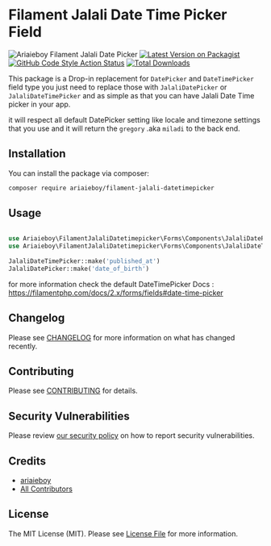 # Filament Jalali Date Time Picker Field
![Ariaieboy Filament Jalali Date Picker](https://preview.dragon-code.pro/Ariaieboy/Filament-Jalali-Date-Picker.svg?brand=laravel)
[![Latest Version on Packagist](https://img.shields.io/packagist/v/ariaieboy/filament-jalali-datetimepicker.svg?style=flat-square)](https://packagist.org/packages/ariaieboy/filament-jalali-datetimepicker)
[![GitHub Code Style Action Status](https://img.shields.io/github/workflow/status/ariaieboy/filament-jalali-datetimepicker/Check%20&%20fix%20styling?label=code%20style)](https://github.com/ariaieboy/filament-jalali-datetimepicker/actions?query=workflow%3A"Check+%26+fix+styling"+branch%3Amain)
[![Total Downloads](https://img.shields.io/packagist/dt/ariaieboy/filament-jalali-datetimepicker.svg?style=flat-square)](https://packagist.org/packages/ariaieboy/filament-jalali-datetimepicker)

This package is a Drop-in replacement for `DatePicker` and `DateTimePicker` field type you just need to replace those with `JalaliDatePicker` or `JalaliDateTimePicker` and as simple as that you can have Jalali Date Time picker in your app.

it will respect all default DatePicker setting like locale and timezone settings that you use and it will return the `gregory` .aka `miladi` to the back end.

## Installation

You can install the package via composer:

```bash
composer require ariaieboy/filament-jalali-datetimepicker
```

## Usage

```php

use Ariaieboy\FilamentJalaliDatetimepicker\Forms\Components\JalaliDatePicker;
use Ariaieboy\FilamentJalaliDatetimepicker\Forms\Components\JalaliDateTimePicker;
 
JalaliDateTimePicker::make('published_at')
JalaliDatePicker::make('date_of_birth')
```
for more information check the default DateTimePicker Docs : https://filamentphp.com/docs/2.x/forms/fields#date-time-picker
## Changelog

Please see [CHANGELOG](CHANGELOG.md) for more information on what has changed recently.

## Contributing

Please see [CONTRIBUTING](https://github.com/spatie/.github/blob/main/CONTRIBUTING.md) for details.

## Security Vulnerabilities

Please review [our security policy](../../security/policy) on how to report security vulnerabilities.

## Credits

- [ariaieboy](https://github.com/ariaieboy)
- [All Contributors](../../contributors)

## License

The MIT License (MIT). Please see [License File](LICENSE.md) for more information.
